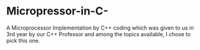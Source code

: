 # Micropressor-in-C-
A Microprocessor Implementation by C++ coding which was given to us in 3rd year by our C++ Professor and among the topics available, I chose to pick this one.
